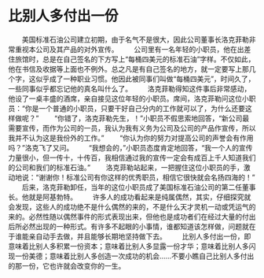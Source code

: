 # 比别人多付出一份
　　美国标准石油公司建立初期，由于名气不是很大，因此公司董事长洛克菲勒非常重视本公司及其产品的对外宣传。 
　　公司里有一名年轻的小职员，他在出差住旅馆时，总是在自己签名的下方写上“每桶四美元的标准石油”字样。不仅如此，他在书信及收据等上面也不例外。总之凡是有自己签名的地方，就一定要写上那几个字，这似乎成了一种职业习惯。他因此被同事们叫做“每桶四美元”，时间久了，一些同事似乎都忘记他的真名叫什么了。 
　　洛克菲勒得知这件事后非常感动，他设了一桌丰盛的酒席，亲自接见这位年轻的小职员。席间，洛克菲勒问这位小职员：“你是一个普通的小职员，只要干好自己分内的工作就可以了，为什么还要这样做呢？” 
　　“你错了，洛克菲勒先生，！”小职员不假思索地回答，“新公司最需要宣传，而作为公司的一员，我认为我有义务为公司及公司的产品作宣传，所以我并不认为这是我份外的工作。” 
　　“你认为你的努力对提高公司的声誉会有作用吗？”洛克飞了又问。 
　　“我想会的，”小职员态度肯定地回答，“我一个人的宣传力量很小，但一传十，十传百，我相信通过我的宣传一定会有成百上千人知道我们的公司和我们的标准石油。” 
　　洛克菲勒站起来，一把握住这位小职员的手，激动地说：“谢谢你！标准公司有你这样的优秀职员，相信它很快就会名扬四海的！” 
　　后来，洛克菲勒卸任，当年的这位小职员成了美国标准石油公司的第二任董事长。他就是阿基勃特。 
　　许多人的成功看起来是纯属偶然，其实，仔细探究就会发现，这些人的成功绝不是什么偶然的来的，不是什么天才灵机一动或凭运气的来的。必然性随以偶然事件的形式表现出来，但他也是成功者们在经过大量的付出后所必然出现的一种形式。有许多不起眼的小事情，谁都知道该怎样做，问题就在于谁能亲自动手去做，并且能够长期地坚持做下去。 
　　比别人多付出一份，即意味着比别人多积累一份资本；意味着比别人多显露一份才华；意味着比别人多闪现一份美德；意味着比别人多创造一次成功的机会……不要小瞧自己比别人多付出的那一份，它也许就会改变你的一生。
 